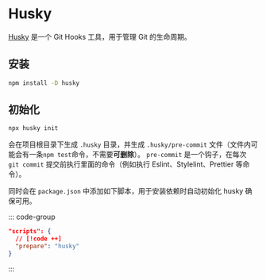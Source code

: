 # Husky

[Husky](https://github.com/typicode/husky) 是一个 Git Hooks 工具，用于管理 Git 的生命周期。

## 安装

```sh
npm install -D husky
```

## 初始化

```sh
npx husky init
```

会在项目根目录下生成 `.husky` 目录，并生成 `.husky/pre-commit` 文件（文件内可能会有一条`npm test`命令，不需要**可删除**）。
`pre-commit` 是一个钩子，在每次 `git commit` 提交前执行里面的命令（例如执行 Eslint、Stylelint、Prettier 等命令）。

同时会在 `package.json` 中添加如下脚本，用于安装依赖时自动初始化 husky 确保可用。

::: code-group

```json [package.json]
"scripts": {
  // [!code ++]
  "prepare": "husky"
}
```

:::
